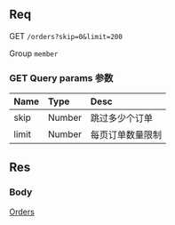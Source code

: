 ## Req

GET `/orders?skip=0&limit=200`

Group `member`


### GET Query params 参数


| Name             | Type     | Desc                              |
|:-----------------|:---------|:----------------------------------|
| skip             | Number   | 跳过多少个订单                      |
| limit            | Number   | 每页订单数量限制                    |







## Res
### Body




[Orders](../Order)